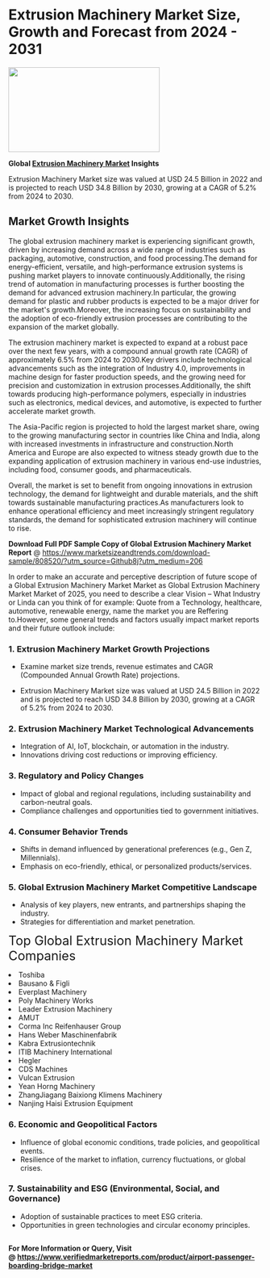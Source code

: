 <H1>Extrusion Machinery Market Size, Growth and Forecast from 2024 - 2031</H1><img class="aligncenter size-medium wp-image-584254" src="https://thirdeyenews.in/wp-content/uploads/2024/09/Global-Market-Research-300x168.jpeg" alt="" width="300" height="168" /><p><strong>Global&nbsp;<a href="https://www.marketsizeandtrends.com/download-sample/808520/?utm_source=Github8j?utm_medium=206">Extrusion Machinery Market</a> Insights</strong></p><p>Extrusion Machinery Market size was valued at USD 24.5 Billion in 2022 and is projected to reach USD 34.8 Billion by 2030, growing at a CAGR of 5.2% from 2024 to 2030.</p><p><h2>Market Growth Insights</h2> <p>The global extrusion machinery market is experiencing significant growth, driven by increasing demand across a wide range of industries such as packaging, automotive, construction, and food processing.The demand for energy-efficient, versatile, and high-performance extrusion systems is pushing market players to innovate continuously.Additionally, the rising trend of automation in manufacturing processes is further boosting the demand for advanced extrusion machinery.In particular, the growing demand for plastic and rubber products is expected to be a major driver for the market's growth.Moreover, the increasing focus on sustainability and the adoption of eco-friendly extrusion processes are contributing to the expansion of the market globally.</p> <p>The extrusion machinery market is expected to expand at a robust pace over the next few years, with a compound annual growth rate (CAGR) of approximately 6.5% from 2024 to 2030.Key drivers include technological advancements such as the integration of Industry 4.0, improvements in machine design for faster production speeds, and the growing need for precision and customization in extrusion processes.Additionally, the shift towards producing high-performance polymers, especially in industries such as electronics, medical devices, and automotive, is expected to further accelerate market growth.</p> <p>The Asia-Pacific region is projected to hold the largest market share, owing to the growing manufacturing sector in countries like China and India, along with increased investments in infrastructure and construction.North America and Europe are also expected to witness steady growth due to the expanding application of extrusion machinery in various end-use industries, including food, consumer goods, and pharmaceuticals.</p> <p>Overall, the market is set to benefit from ongoing innovations in extrusion technology, the demand for lightweight and durable materials, and the shift towards sustainable manufacturing practices.As manufacturers look to enhance operational efficiency and meet increasingly stringent regulatory standards, the demand for sophisticated extrusion machinery will continue to rise.</p> <p><span class=""><strong>Download Full PDF Sample Copy of Global Extrusion Machinery Market Report</strong> @ <a href="https://www.marketsizeandtrends.com/download-sample/808520/?utm_source=Github8j?utm_medium=206" target="_blank">https://www.marketsizeandtrends.com/download-sample/808520/?utm_source=Github8j?utm_medium=206</a></span></p><p>In order to make an accurate and perceptive description of future scope of a Global&nbsp;Extrusion Machinery Market Market as Global&nbsp;Extrusion Machinery Market Market of 2025, you need to describe a clear Vision &ndash; What Industry or Linda can you think of for example: Quote from a Technology, healthcare, automotive, renewable energy, name the market you are Reffering to.However, some general trends and factors usually impact market reports and their future outlook include:</p><h3>1.&nbsp;<strong>Extrusion Machinery Market Growth Projections</strong></h3><ul><li>Examine market size trends, revenue estimates and CAGR (Compounded Annual Growth Rate) projections.</li><li><p>Extrusion Machinery Market size was valued at USD 24.5 Billion in 2022 and is projected to reach USD 34.8 Billion by 2030, growing at a CAGR of 5.2% from 2024 to 2030.</p></li></ul><h3>2.&nbsp;<strong>Extrusion Machinery Market Technological Advancements</strong></h3><ul><li>Integration of AI, IoT, blockchain, or automation in the industry.</li><li>Innovations driving cost reductions or improving efficiency.</li></ul><h3>3.&nbsp;<strong>Regulatory and Policy Changes</strong></h3><ul><li>Impact of global and regional regulations, including sustainability and carbon-neutral goals.</li><li>Compliance challenges and opportunities tied to government initiatives.</li></ul><h3>4.&nbsp;<strong>Consumer Behavior Trends</strong></h3><ul><li>Shifts in demand influenced by generational preferences (e.g., Gen Z, Millennials).</li><li>Emphasis on eco-friendly, ethical, or personalized products/services.</li></ul><h3>5.&nbsp;<strong>Global Extrusion Machinery Market Competitive Landscape</strong></h3><ul><li>Analysis of key players, new entrants, and partnerships shaping the industry.</li><li>Strategies for differentiation and market penetration.</li></ul><p data-pm-slice="1 1 []"><span style="color: inherit; font-family: inherit; font-size: 25px;">Top Global Extrusion Machinery Market Companies</span></p><div class="" data-test-id=""><p><li>Toshiba</li><li> Bausano & Figli</li><li> Everplast Machinery</li><li> Poly Machinery Works</li><li> Leader Extrusion Machinery</li><li> AMUT</li><li> Corma Inc Reifenhauser Group</li><li> Hans Weber Maschinenfabrik</li><li> Kabra Extrusiontechnik</li><li> ITIB Machinery International</li><li> Hegler</li><li> CDS Machines</li><li> Vulcan Extrusion</li><li> Yean Horng Machinery</li><li> ZhangJiagang Baixiong Klimens Machinery</li><li> Nanjing Haisi Extrusion Equipment</li></p></div><h3>6.&nbsp;<strong>Economic and Geopolitical Factors</strong></h3><ul><li>Influence of global economic conditions, trade policies, and geopolitical events.</li><li>Resilience of the market to inflation, currency fluctuations, or global crises.</li></ul><h3>7.&nbsp;<strong>Sustainability and ESG (Environmental, Social, and Governance)</strong></h3><ul><li>Adoption of sustainable practices to meet ESG criteria.</li><li>Opportunities in green technologies and circular economy principles.</li></ul><h2><strong style="font-size: 14px;">For More Information or Query, Visit @&nbsp;</strong><a style="background-color: #ffffff; font-size: 14px;" href="https://www.marketsizeandtrends.com/report/extrusion-machinery-market/" target="_blank">https://www.verifiedmarketreports.com/product/airport-passenger-boarding-bridge-market</a></h2>